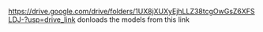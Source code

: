 https://drive.google.com/drive/folders/1UX8jXUXyEjhLLZ38tcgOwGsZ6XFSLDJ-?usp=drive_link 
donloads the models from this link
